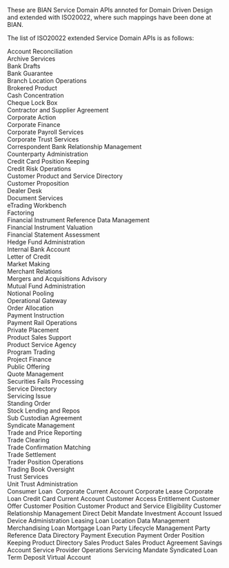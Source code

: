 These are BIAN Service Domain APIs annoted for Domain Driven Design and extended with ISO20022, where such mappings have been done at BIAN.

The list of ISO20022 extended Service Domain APIs is as follows:

Account Reconciliation  
Archive Services  
Bank Drafts  
Bank Guarantee  
Branch Location Operations  
Brokered Product  
Cash Concentration  
Cheque Lock Box  
Contractor and Supplier Agreement  
Corporate Action  
Corporate Finance  
Corporate Payroll Services  
Corporate Trust Services  
Correspondent Bank Relationship Management  
Counterparty Administration  
Credit Card Position Keeping  
Credit Risk Operations  
Customer Product and Service Directory  
Customer Proposition  
Dealer Desk  
Document Services  
eTrading Workbench  
Factoring  
Financial Instrument Reference Data Management  
Financial Instrument Valuation  
Financial Statement Assessment  
Hedge Fund Administration  
Internal Bank Account  
Letter of Credit  
Market Making  
Merchant Relations  
Mergers and Acquisitions Advisory  
Mutual Fund Administration  
Notional Pooling  
Operational Gateway  
Order Allocation  
Payment Instruction  
Payment Rail Operations  
Private Placement  
Product Sales Support  
Product Service Agency  
Program Trading  
Project Finance  
Public Offering  
Quote Management  
Securities Fails Processing  
Service Directory  
Servicing Issue  
Standing Order  
Stock Lending and Repos  
Sub Custodian Agreement  
Syndicate Management  
Trade and Price Reporting  
Trade Clearing  
Trade Confirmation Matching  
Trade Settlement  
Trader Position Operations  
Trading Book Oversight  
Trust Services  
Unit Trust Administration  
Consumer Loan 
Corporate Current Account
Corporate Lease 
Corporate Loan 
Credit Card 
Current Account
Customer Access Entitlement
Customer Offer
Customer Position
Customer Product and Service Eligibility
Customer Relationship Management
Direct Debit Mandate
Investment Account
Issued Device Administration
Leasing 
Loan 
Location Data Management 
Merchandising Loan 
Mortgage Loan 
Party Lifecycle Management
Party Reference Data Directory
Payment Execution
Payment Order
Position Keeping
Product Directory
Sales Product
Sales Product Agreement
Savings Account
Service Provider Operations
Servicing Mandate
Syndicated Loan
Term Deposit
Virtual Account


